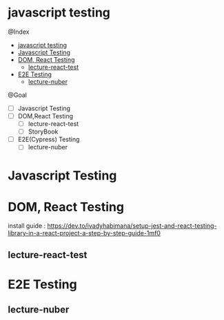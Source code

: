 
# javascript testing

@Index
- [javascript testing](#javascript-testing)
- [Javascript Testing](#javascript-testing-1)
- [DOM, React Testing](#dom-react-testing)
  - [lecture-react-test](#lecture-react-test)
- [E2E Testing](#e2e-testing)
  - [lecture-nuber](#lecture-nuber)

@Goal
- [ ] Javascript Testing   
- [ ] DOM,React Testing  
  - [ ] lecture-react-test
  - [ ] StoryBook

- [ ] E2E(Cypress) Testing
  - [ ] lecture-nuber  

# Javascript Testing   


# DOM, React Testing  

install guide : https://dev.to/ivadyhabimana/setup-jest-and-react-testing-library-in-a-react-project-a-step-by-step-guide-1mf0


## lecture-react-test


# E2E Testing

## lecture-nuber    



